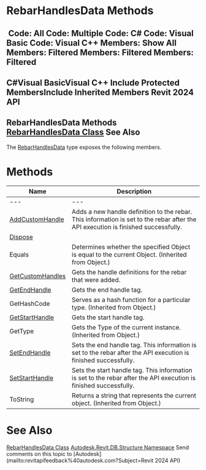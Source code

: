 # RebarHandlesData Methods

﻿
 Code: All Code: Multiple Code: C# Code: Visual Basic Code: Visual C++  Members: Show All Members: Filtered Members: Filtered Members: Filtered   
---  
C#Visual BasicVisual C++
Include Protected MembersInclude Inherited Members
Revit 2024 API  
---  
RebarHandlesData Methods  
[RebarHandlesData Class](7ce5c75a-c1e9-016b-02cf-1118b6fbefad.md "RebarHandlesData Class") See Also  
---  
The [RebarHandlesData](7ce5c75a-c1e9-016b-02cf-1118b6fbefad.md "RebarHandlesData Class") type exposes the following members.
# Methods
| Name | Description |
| --- | --- |
| --- | --- | --- |
| [AddCustomHandle](0c4832c2-3a33-4b9f-5bc4-88f9ea3abce6.md "AddCustomHandle Method") | Adds a new handle definition to the rebar. This information is set to the rebar after the API execution is finished successfully. |
| [Dispose](ffb5fa8d-1001-de54-358b-08b24422698e.md "Dispose Method") |
| Equals | Determines whether the specified Object is equal to the current Object. (Inherited from Object.) |
| [GetCustomHandles](56ea392d-ea71-d344-22bd-ab8a36c80797.md "GetCustomHandles Method") | Gets the handle definitions for the rebar that were added. |
| [GetEndHandle](2ba96e6f-9840-7c2b-e7a2-2fbe99f1973a.md "GetEndHandle Method") | Gets the end handle tag. |
| GetHashCode | Serves as a hash function for a particular type.  (Inherited from Object.) |
| [GetStartHandle](741d559f-701c-ee7a-c717-72c9e0429614.md "GetStartHandle Method") | Gets the start handle tag. |
| GetType | Gets the Type of the current instance. (Inherited from Object.) |
| [SetEndHandle](e9bfd276-e118-43dc-5980-041898c58654.md "SetEndHandle Method") | Sets the end handle tag. This information is set to the rebar after the API execution is finished successfully. |
| [SetStartHandle](5ee2af24-0a90-1f21-26e1-dc88993c762f.md "SetStartHandle Method") | Sets the start handle tag. This information is set to the rebar after the API execution is finished successfully. |
| ToString | Returns a string that represents the current object. (Inherited from Object.) |

# See Also
[RebarHandlesData Class](7ce5c75a-c1e9-016b-02cf-1118b6fbefad.md "RebarHandlesData Class")
[Autodesk.Revit.DB.Structure Namespace](d586b341-f687-9d90-e96d-255806b7d4fc.md "Autodesk.Revit.DB.Structure Namespace")
Send comments on this topic to [Autodesk](mailto:revitapifeedback%40autodesk.com?Subject=Revit 2024 API)